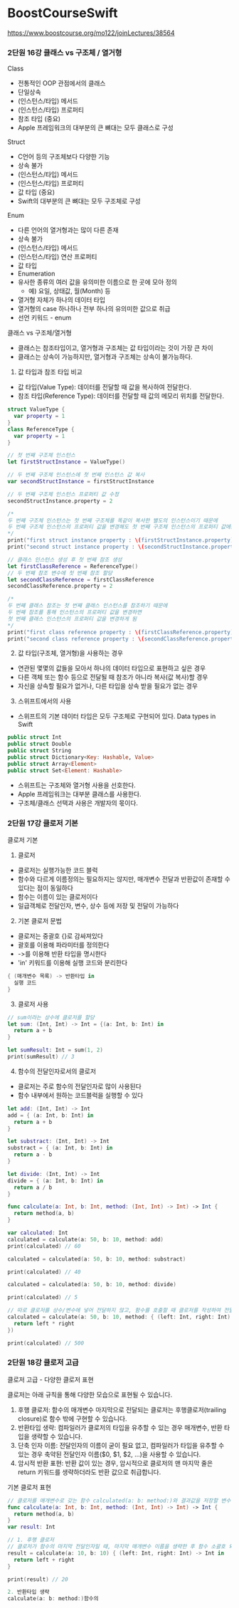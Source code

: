# BoostCourseSwift
https://www.boostcourse.org/mo122/joinLectures/38564


### 2단원 16강 클래스 vs 구조체 / 열거형

Class
- 전통적인 OOP 관점에서의 클래스
- 단일상속
- (인스턴스/타입) 메서드
- (인스턴스/타입) 프로퍼티
- 참조 타입 (중요)
- Apple 프레임워크의 대부분의 큰 뼈대는 모두 클래스로 구성

Struct
- C언어 등의 구조체보다 다양한 기능
- 상속 불가
- (인스턴스/타입) 메서드
- (인스턴스/타입) 프로퍼티
- 값 타입 (중요)
- Swift의 대부분의 큰 뼈대는 모두 구조체로 구성

Enum
- 다른 언어의 열거형과는 많이 다른 존재
- 상속 불가
- (인스턴스/타입) 메서드
- (인스턴스/타입) 연산 프로퍼티
- 값 타입
- Enumeration
- 유사한 종류의 여러 값을 유의미한 이름으로 한 곳에 모아 정의
  - 예) 요일, 상태값, 월(Month) 등
- 열거형 자체가 하나의 데이터 타입
- 열거형의 case 하나하나 전부 하나의 유의미한 값으로 취급
- 선언 키워드 - enum

클래스 vs 구조체/열거형
- 클래스는 참조타입이고, 열거형과 구조체는 값 타입이라는 것이 가장 큰 차이
- 클래스는 상속이 가능하지만, 열거형과 구조체는 상속이 불가능하다.

1. 값 타입과 참조 타입 비교
- 값 타입(Value Type): 데이터를 전달할 때 값을 복사하여 전달한다.
- 참조 타입(Reference Type): 데이터를 전달할 때 값의 메모리 위치를 전달한다.

```swift
struct ValueType {
  var property = 1
}
class ReferenceType {
  var property = 1
}

// 첫 번째 구조체 인스턴스
let firstStructInstance = ValueType()

// 두 번째 구조체 인스턴스에 첫 번째 인스턴스 값 복사
var secondStructInstance = firstStructInstance

// 두 번째 구조체 인스턴스 프로퍼티 값 수정
secondStructInstance.property = 2

/* 
두 번째 구조체 인스턴스는 첫 번째 구조체를 똑같이 복사한 별도의 인스턴스이기 때문에
두 번째 구조체 인스턴스의 프로퍼티 값을 변경해도 첫 번째 구조체 인스턴스의 프로퍼티 값에는 영향이 없다
*/
print("first struct instance property : \(firstStructInstance.property)")    // 1
print("second struct instance property : \(secondStructInstance.property)")  // 2

// 클래스 인스턴스 생성 후 첫 번째 참조 생성
let firstClassReference = ReferenceType()
// 두 번째 참조 변수에 첫 번째 참조 할당
let secondClassReference = firstClassReference
secondClassReference.property = 2

/* 
두 번째 클래스 참조는 첫 번째 클래스 인스턴스를 참조하기 때문에
두 번째 참조를 통해 인스턴스의 프로퍼티 값을 변경하면
첫 번째 클래스 인스턴스의 프로퍼티 값을 변경하게 됨
*/
print("first class reference property : \(firstClassReference.property)")    // 2
print("second class reference property : \(secondClassReference.property)")  // 2
```

2. 값 타입(구조체, 열거형)을 사용하는 경우
- 연관된 몇몇의 값들을 모아서 하나의 데이터 타입으로 표현하고 싶은 경우
- 다른 객체 또는 함수 등으로 전달될 때 참조가 아니라 복사(값 복사)할 경우
- 자신을 상속할 필요가 없거나, 다른 타입을 상속 받을 필요가 없는 경우

3. 스위프트에서의 사용
- 스위프트의 기본 데이터 타입은 모두 구조체로 구현되어 있다.
Data types in Swift
```swift
public struct Int
public struct Double
public struct String
public struct Dictionary<Key: Hashable, Value>
public struct Array<Element>
public struct Set<Element: Hashable>
```
- 스위프트는 구조체와 열거형 사용을 선호한다.
- Apple 프레임워크는 대부분 클래스를 사용한다.
- 구조체/클래스 선택과 사용은 개발자의 몫이다.


### 2단원 17강 클로저 기본

클로저 기본

1. 클로저
- 클로저는 실행가능한 코드 블럭
- 함수와 다르게 이름정의는 필요하지는 않지만, 매개변수 전달과 반환값이 존재할 수 있다는 점이 동일하다
- 함수는 이름이 있는 클로저이다
- 일급객체로 전달인자, 변수, 상수 등에 저장 및 전달이 가능하다

2. 기본 클로저 문법
- 클로저는 중괄호 {}로 감싸져있다
- 괄호를 이용해 파라미터를 정의한다
- ->를 이용해 반환 타입을 명시한다
- 'in' 키워드를 이용해 실행 코드와 분리한다

```swift
{ (매개변수 목록) -> 반환타입 in
  실행 코드
}
```

3. 클로저 사용
```swift
// sum이라는 상수에 클로저를 할당
let sum: (Int, Int) -> Int = {(a: Int, b: Int) in
  return a + b
}

let sumResult: Int = sum(1, 2)
print(sumResult) // 3
```

4. 함수의 전달인자로서의 클로저
- 클로저는 주로 함수의 전달인자로 많이 사용된다
- 함수 내부에서 원하는 코드블럭을 실행할 수 있다

```swift
let add: (Int, Int) -> Int
add = { (a: Int, b: Int) in
  return a + b
}

let substract: (Int, Int) -> Int
substract = { (a: Int, b: Int) in
  return a - b
}

let divide: (Int, Int) -> Int
divide = { (a: Int, b: Int) in
  return a / b
}

func calculate(a: Int, b: Int, method: (Int, Int) -> Int) -> Int {
  return method(a, b)
}

var calculated: Int
calculated = calculate(a: 50, b: 10, method: add)
print(calculated) // 60

calculated = calculated(a: 50, b: 10, method: substract)

print(calculated) // 40

calculated = calculated(a: 50, b: 10, method: divide)

print(calculated) // 5

// 따로 클로저를 상수/변수에 넣어 전달하지 않고, 함수를 호출할 때 클로저를 작성하여 전달할 수도 있습니다.
calculated = calculate(a: 50, b: 10, method: { (left: Int, right: Int) -> Int in
  return left * right
})

print(calculated) // 500
```

### 2단원 18강 클로저 고급

클로저 고급 - 다양한 클로저 표현

클로저는 아래 규칙을 통해 다양한 모습으로 표현될 수 있습니다.
1. 후행 클로저: 함수의 매개변수 마지막으로 전달되는 클로저는 후행클로저(trailing closure)로 함수 밖에 구현할 수 있습니다.
2. 반환타입 생략: 컴파일러가 클로저의 타입을 유추할 수 있는 경우 매개변수, 반환 타입을 생략할 수 있습니다.
3. 단축 인자 이름: 전달인자의 이름이 굳이 필요 없고, 컴파일러가 타입을 유추할 수 있는 경우 축약된 전달인자 이름($0, $1, $2, ...)을 사용할 수 있습니다.
4. 암시적 반환 표현: 반환 값이 있는 경우, 암시적으로 클로저의 맨 마지막 줄은 return 키워드를 생략하더라도 반환 값으로 취급합니다.

기본 클로저 표현

```swift
// 클로저를 매개변수로 갖는 함수 calculated(a: b: method:)와 결과값을 저장할 변수 result 선언
func calculate(a: Int, b: Int, method: (Int, Int) -> Int) -> Int {
  return method(a, b)
}
var result: Int

// 1. 후행 클로저
// 클로저가 함수의 마지막 전달인자일 때, 마지막 매개변수 이름을 생략한 후 함수 소괄호 외부에 클로저를 구현할 수 있습니다.
result = calculate(a: 10, b: 10) { (left: Int, right: Int) -> Int in
  return left + right
}

print(result) // 20

2. 반환타입 생략
calculate(a: b: method:)함수의 

```
